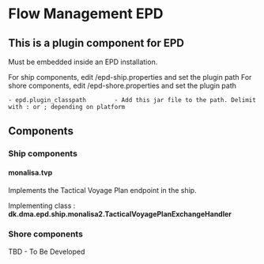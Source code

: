 Flow Management EPD
====================

This is a plugin component for EPD
----------------------------------

Must be embedded inside an EPD installation.



For ship components, edit <homepath>/epd-ship.properties and set the plugin path
For shore components, edit <homepath>/epd-shore.properties and set the plugin path

	- epd.plugin_classpath        - Add this jar file to the path. Delimit with : or ; depending on platform
	

## Components

### Ship components

#### monalisa.tvp

Implements the Tactical Voyage Plan endpoint in the ship.

Implementing class :
     **dk.dma.epd.ship.monalisa2.TacticalVoyagePlanExchangeHandler**

### Shore components

TBD - To Be Developed

